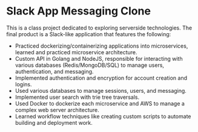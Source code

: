 # Slack App Messaging Clone
This is a class project dedicated to exploring serverside technologies. The final product is a Slack-like application that features the following:
- Practiced dockerizing/containerizing applications into microservices, learned and practiced microservice architecture.
- Custom API in Golang and NodeJS, responsible for interacting with various databases (Redis/MongoDB/SQL) to manage users, authentication, and messaging.
- Implemented authentication and encryption for account creation and logins.
- Used various databases to manage sessions, users, and messaging.
- Implemented user search with trie tree traversals.
- Used Docker to dockerize each microservice and AWS to manage a complex web server architecture.
- Learned workflow techniques like creating custom scripts to automate building and deployment work.
